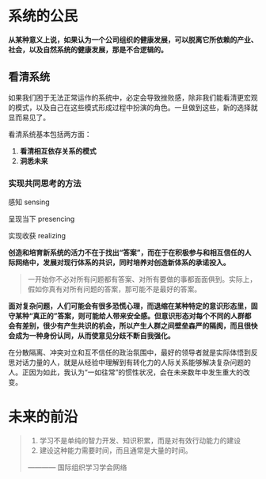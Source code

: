 # 系统的公民

**从某种意义上说，如果认为一个公司组织的健康发展，可以脱离它所依赖的产业、社会，以及自然系统的健康发展，那是不合逻辑的。**

## 看清系统

如果我们困于无法正常运作的系统中，必定会导致挫败感，除非我们能看清更宏观的模式，以及自己在这些模式形成过程中扮演的角色。一旦做到这些，新的选择就显而易见了。

看清系统基本包括两方面：

1. **看清相互依存关系的模式**
2. **洞悉未来**

### 实现共同思考的方法

感知 sensing

呈现当下 presencing

实现收获 realizing

**创造和培育新系统的活力不在于找出“答案”，而在于在积极参与和相互信任的人际网络中，发展对现行体系的共识，同时培养对创造新体系的承诺投入。**

> 一开始你不必对所有问题都有答案、对所有要做的事都面面俱到。实际上，假如你真有对所有问题的答案，那可能不是最好的答案。

**面对复杂问题，人们可能会有很多恐慌心理，而退缩在某种特定的意识形态里，固守某种“真正的”答案，则可能给人带来安全感。但意识形态对每个不同的人群都会有差别，很少有产生共识的机会，所以产生人群之间壁垒森严的隔阂，而且很快会成为一种身份认同，从而使意见分歧不断自我强化。**

在分散隔离、冲突对立和互不信任的政治氛围中，最好的领导者就是实际体悟到反思对话力量的人，就是从经验中理解到有转化力的人际关系能够解决复杂问题的人。正因为如此，我认为“一如往常”的惯性状况，会在未来数年中发生重大的改变。

# 未来的前沿

> 1. 学习不是单纯的智力开发、知识积累，而是对有效行动能力的建设
> 2. 建设这种能力需要时间，而且通常是大量的时间。
>
> ———— 国际组织学习学会网络

